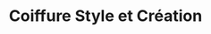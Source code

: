 ---
title: "Coiffure Style et Création"
url: /noyelles-les-vermelles/coiffure-style-et-creation/
shop: Friseur
---